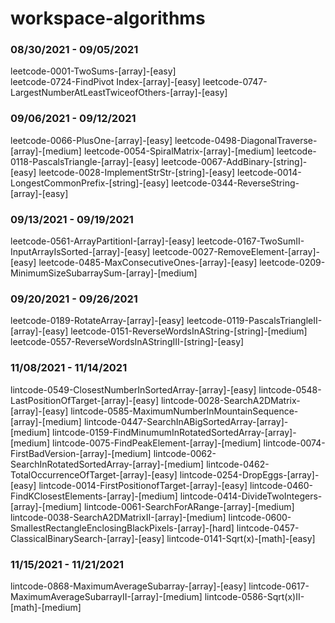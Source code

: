 # workspace-algorithms

### 08/30/2021 - 09/05/2021

leetcode-0001-TwoSums-[array]-[easy]  
leetcode-0724-FindPivot Index-[array]-[easy]
leetcode-0747-LargestNumberAtLeastTwiceofOthers-[array]-[easy]

### 09/06/2021 - 09/12/2021

leetcode-0066-PlusOne-[array]-[easy]
leetcode-0498-DiagonalTraverse-[array]-[medium]
leetcode-0054-SpiralMatrix-[array]-[medium]
leetcode-0118-PascalsTriangle-[array]-[easy]
leetcode-0067-AddBinary-[string]-[easy]
leetcode-0028-ImplementStrStr-[string]-[easy]
leetcode-0014-LongestCommonPrefix-[string]-[easy]
leetcode-0344-ReverseString-[array]-[easy]

### 09/13/2021 - 09/19/2021

leetcode-0561-ArrayPartitionI-[array]-[easy]
leetcode-0167-TwoSumII-InputArrayIsSorted-[array]-[easy]
leetcode-0027-RemoveElement-[array]-[easy]
leetcode-0485-MaxConsecutiveOnes-[array]-[easy]
leetcode-0209-MinimumSizeSubarraySum-[array]-[medium]

### 09/20/2021 - 09/26/2021

leetcode-0189-RotateArray-[array]-[easy]
leetcode-0119-PascalsTriangleII-[array]-[easy]
leetcode-0151-ReverseWordsInAString-[string]-[medium]
leetcode-0557-ReverseWordsInAStringIII-[string]-[easy]

### 11/08/2021 - 11/14/2021

lintcode-0549-ClosestNumberInSortedArray-[array]-[easy]
lintcode-0548-LastPositionOfTarget-[array]-[easy]
lintcode-0028-SearchA2DMatrix-[array]-[easy]
lintcode-0585-MaximumNumberInMountainSequence-[array]-[medium]
lintcode-0447-SearchInABigSortedArray-[array]-[medium]
lintcode-0159-FindMinumumInRotatedSortedArray-[array]-[medium]
lintcode-0075-FindPeakElement-[array]-[medium]
lintcode-0074-FirstBadVersion-[array]-[medium]
lintcode-0062-SearchInRotatedSortedArray-[array]-[medium]
lintcode-0462-TotalOccurrenceOfTarget-[array]-[easy]
lintcode-0254-DropEggs-[array]-[easy]
lintcode-0014-FirstPositionofTarget-[array]-[easy]
lintcode-0460-FindKClosestElements-[array]-[medium]
lintcode-0414-DivideTwoIntegers-[array]-[medium]
lintcode-0061-SearchForARange-[array]-[medium]
lintcode-0038-SearchA2DMatrixII-[array]-[medium]
lintcode-0600-SmallestRectangleEnclosingBlackPixels-[array]-[hard]
lintcode-0457-ClassicalBinarySearch-[array]-[easy]
lintcode-0141-Sqrt(x)-[math]-[easy]

### 11/15/2021 - 11/21/2021

lintcode-0868-MaximumAverageSubarray-[array]-[easy]
lintcode-0617-MaximumAverageSubarrayII-[array]-[medium]
lintcode-0586-Sqrt(x)II-[math]-[medium]
